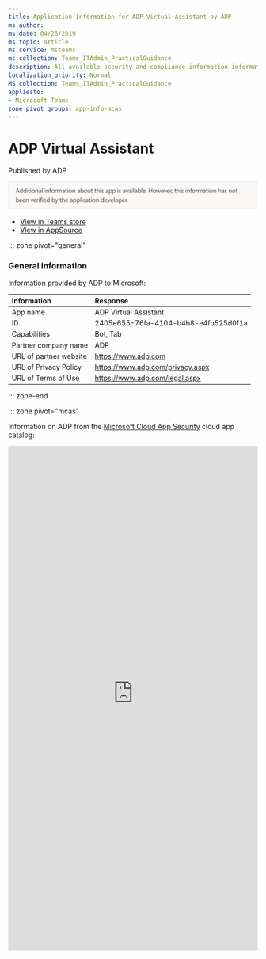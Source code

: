 ```yaml
---
title: Application Information for ADP Virtual Assistant by ADP
ms.author: 
ms.date: 04/26/2019
ms.topic: article
ms.service: msteams
ms.collection: Teams_ITAdmin_PracticalGuidance
description: All available security and compliance information information for ADP Virtual Assistant, its data handling policies, its Microsoft Cloud App Security app catalog information, and security/compliance information in the CSA STAR registry.
localization_priority: Normal
MS.collection: Teams_ITAdmin_PracticalGuidance
appliesto:
- Microsoft Teams
zone_pivot_groups: app-info-mcas
---
```

# ADP Virtual Assistant

Published by ADP

<img alt="Non-attested image" src="./images/unattested.png" width="650"/>

* <a href="https://teams.microsoft.com/l/app/2405e655-76fa-4104-b4b8-e4fb525d0f1a" target="_blank">View in Teams store</a>
* <a href="https://appsource.microsoft.com/en-us/product/office/WA104382012" target="_blank">View in AppSource</a>

::: zone pivot="general"

### General information

Information provided by ADP to Microsoft:

| **Information** | **Response** |
|:----------------|:-------------|
| App name | ADP Virtual Assistant |
| ID | 2405e655-76fa-4104-b4b8-e4fb525d0f1a |
| Capabilities | Bot, Tab |
| Partner company name | ADP |
| URL of partner website | <https://www.adp.com> |
| URL of Privacy Policy | <https://www.adp.com/privacy.aspx> |
| URL of Terms of Use | <https://www.adp.com/legal.aspx> |

::: zone-end


::: zone pivot="mcas"

Information on ADP from the [Microsoft Cloud App Security](https://www.microsoft.com/en-us/enterprise-mobility-security/cloud-app-security) cloud app catalog:

<iframe height='1020' title='Microsoft Cloud App Security Information' src='https://3ca685143b5b46b4b0e5266dadf2e97c.codepen.website/#/dashboard/17478' frameborder='no'  style='width: 100%;'>

<a href="https://3ca685143b5b46b4b0e5266dadf2e97c.codepen.website/#/dashboard/17478" target="_blank">View in a new tab</a>

::: zone-end

